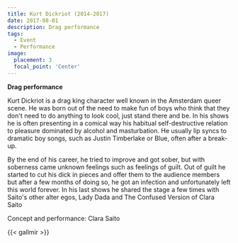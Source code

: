 ```yaml
---
title: Kurt Dickriot (2014-2017)
date: 2017-08-01
description: Drag performance 
tags:
  - Event
  - Performance
image:
  placement: 3
  focal_point: 'Center'
---
```

**Drag performance**

Kurt Dickriot is a drag king character well known in the Amsterdam queer scene. He was born out of the need to make fun of boys who think that they don't need to do anything to look cool, just stand there and be. In his shows he is often presenting in a comical way his habitual self-destructive relation to pleasure dominated by alcohol and masturbation. He usually lip syncs to dramatic boy songs, such as Justin Timberlake or Blue, often after a break-up. 

By the end of his career, he tried to improve and got sober, but with soberness came unknown feelings such as feelings of guilt. Out of guilt he started to cut his dick in pieces and offer them to the audience members but after a few months of doing so, he got an infection and unfortunately left this world forever. In his last shows he shared the stage a few times with Saito's other alter egos, Lady Dada and The Confused Version of Clara Saito

Concept and performance: Clara Saito

{{< gallmir >}}

<!--more-->
